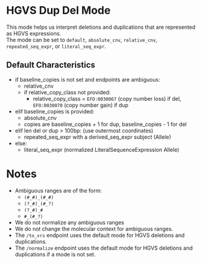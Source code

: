 # HGVS Dup Del Mode

This mode helps us interpret deletions and duplications that are represented as HGVS expressions.\
The mode can be set to `default`, `absolute_cnv`, `relative_cnv`, `repeated_seq_expr`, or `literal_seq_expr`.


## Default Characteristics

- if baseline_copies is not set and endpoints are ambiguous:
    - relative_cnv
    - if relative_copy_class not provided:
        - relative_copy_class = `EFO:0030067` (copy number loss) if del, `EFO:0030070` (copy number gain) if dup
- elif baseline_copies is provided:
    - absolute_cnv
    - copies are baseline_copies + 1 for dup, baseline_copies - 1 for del
- elif len del or dup > 100bp: (use outermost coordinates)
    - repeated_seq_expr with a derived_seq_expr subject (Allele)
- else:
    - literal_seq_expr (normalized LiteralSequenceExpression Allele)

# Notes

- Ambiguous ranges are of the form:
    - `(#_#)_(#_#)`
    - `(?_#)_(#_?)`
    - `(?_#)_#`
    - `#_(#_?)`
- We do not normalize any ambiguous ranges
- We do not change the molecular context for ambiguous ranges.
- The `/to_vrs` endpoint uses the default mode for HGVS deletions and duplications.
- The `/normalize` endpoint uses the default mode for HGVS deletions and duplications if a mode is not set.
